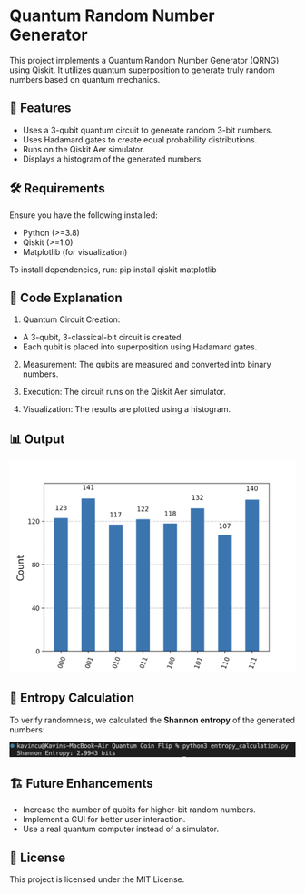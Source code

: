 # Quantum Random Number Generator

This project implements a Quantum Random Number Generator (QRNG) using Qiskit. It utilizes quantum superposition to generate truly random numbers based on quantum mechanics.

## 📌 Features

- Uses a 3-qubit quantum circuit to generate random 3-bit numbers.
- Uses Hadamard gates to create equal probability distributions.
- Runs on the Qiskit Aer simulator.
- Displays a histogram of the generated numbers.

## 🛠️ Requirements

Ensure you have the following installed:
- Python (>=3.8)
- Qiskit (>=1.0)
- Matplotlib (for visualization)

To install dependencies, run:
pip install qiskit matplotlib


## 📜 Code Explanation

1. Quantum Circuit Creation:

- A 3-qubit, 3-classical-bit circuit is created.
- Each qubit is placed into superposition using Hadamard gates.

2. Measurement: The qubits are measured and converted into binary numbers.

3. Execution: The circuit runs on the Qiskit Aer simulator.

4. Visualization: The results are plotted using a histogram.

## 📊 Output

![Quantum Random Output](quantum_histogram.png)

## 🔢 Entropy Calculation
To verify randomness, we calculated the **Shannon entropy** of the generated numbers:

![Quantum Random Output](entropy_calculation.png)

## 🏗️ Future Enhancements

- Increase the number of qubits for higher-bit random numbers.
- Implement a GUI for better user interaction.
- Use a real quantum computer instead of a simulator.


## 📜 License
This project is licensed under the MIT License.

